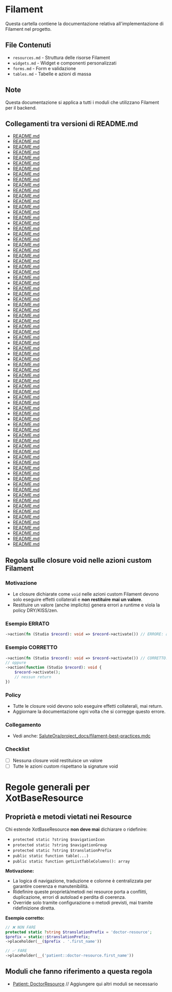 # Filament

Questa cartella contiene la documentazione relativa all'implementazione di Filament nel progetto.

## File Contenuti

- `resources.md` - Struttura delle risorse Filament
- `widgets.md` - Widget e componenti personalizzati
- `forms.md` - Form e validazione
- `tables.md` - Tabelle e azioni di massa

## Note

Questa documentazione si applica a tutti i moduli che utilizzano Filament per il backend. 

## Collegamenti tra versioni di README.md
* [README.md](bashscripts/project_docs/README.md)
* [README.md](bashscripts/project_docs/it/README.md)
* [README.md](docs/laravel-app/phpstan/README.md)
* [README.md](docs/laravel-app/README.md)
* [README.md](docs/moduli/struttura/README.md)
* [README.md](docs/moduli/README.md)
* [README.md](docs/moduli/manutenzione/README.md)
* [README.md](docs/moduli/core/README.md)
* [README.md](docs/moduli/installati/README.md)
* [README.md](docs/moduli/comandi/README.md)
* [README.md](docs/phpstan/README.md)
* [README.md](docs/README.md)
* [README.md](docs/module-links/README.md)
* [README.md](docs/troubleshooting/git-conflicts/README.md)
* [README.md](docs/tecnico/laraxot/README.md)
* [README.md](docs/modules/README.md)
* [README.md](docs/conventions/README.md)
* [README.md](docs/amministrazione/backup/README.md)
* [README.md](docs/amministrazione/monitoraggio/README.md)
* [README.md](docs/amministrazione/deployment/README.md)
* [README.md](docs/translations/README.md)
* [README.md](docs/roadmap/README.md)
* [README.md](docs/ide/cursor/README.md)
* [README.md](docs/implementazione/api/README.md)
* [README.md](docs/implementazione/testing/README.md)
* [README.md](docs/implementazione/pazienti/README.md)
* [README.md](docs/implementazione/ui/README.md)
* [README.md](docs/implementazione/dental/README.md)
* [README.md](docs/implementazione/core/README.md)
* [README.md](docs/implementazione/reporting/README.md)
* [README.md](docs/implementazione/isee/README.md)
* [README.md](docs/it/README.md)
* [README.md](laravel/vendor/mockery/mockery/project_docs/README.md)
* [README.md](../../../Chart/project_docs/README.md)
* [README.md](../../../Reporting/project_docs/README.md)
* [README.md](../../../Gdpr/project_docs/phpstan/README.md)
* [README.md](../../../Gdpr/project_docs/README.md)
* [README.md](../../../Notify/project_docs/phpstan/README.md)
* [README.md](../../../Notify/project_docs/README.md)
* [README.md](../../../Xot/project_docs/filament/README.md)
* [README.md](../../../Xot/project_docs/phpstan/README.md)
* [README.md](../../../Xot/project_docs/exceptions/README.md)
* [README.md](../../../Xot/project_docs/README.md)
* [README.md](../../../Xot/project_docs/standards/README.md)
* [README.md](../../../Xot/project_docs/conventions/README.md)
* [README.md](../../../Xot/project_docs/development/README.md)
* [README.md](../../../Dental/project_docs/README.md)
* [README.md](../../../User/project_docs/phpstan/README.md)
* [README.md](../../../User/project_docs/README.md)
* [README.md](../../../User/project_docs/README.md)
* [README.md](../../../UI/project_docs/phpstan/README.md)
* [README.md](../../../UI/project_docs/README.md)
* [README.md](../../../UI/project_docs/standards/README.md)
* [README.md](../../../UI/project_docs/themes/README.md)
* [README.md](../../../UI/project_docs/components/README.md)
* [README.md](../../../Lang/project_docs/phpstan/README.md)
* [README.md](../../../Lang/project_docs/README.md)
* [README.md](../../../Job/project_docs/phpstan/README.md)
* [README.md](../../../Job/project_docs/README.md)
* [README.md](../../../Media/project_docs/phpstan/README.md)
* [README.md](../../../Media/project_docs/README.md)
* [README.md](../../../Tenant/project_docs/phpstan/README.md)
* [README.md](../../../Tenant/project_docs/README.md)
* [README.md](../../../Activity/project_docs/phpstan/README.md)
* [README.md](../../../Activity/project_docs/README.md)
* [README.md](../../../Patient/project_docs/README.md)
* [README.md](../../../Patient/project_docs/standards/README.md)
* [README.md](../../../Patient/project_docs/value-objects/README.md)
* [README.md](../../../Cms/project_docs/blocks/README.md)
* [README.md](../../../Cms/project_docs/README.md)
* [README.md](../../../Cms/project_docs/standards/README.md)
* [README.md](../../../Cms/project_docs/content/README.md)
* [README.md](../../../Cms/project_docs/frontoffice/README.md)
* [README.md](../../../Cms/project_docs/components/README.md)
* [README.md](../../../../Themes/Two/project_docs/README.md)
* [README.md](../../../../Themes/One/project_docs/README.md)

## Regola sulle closure void nelle azioni custom Filament

### Motivazione
- Le closure dichiarate come `void` nelle azioni custom Filament devono solo eseguire effetti collaterali e **non restituire mai un valore**.
- Restituire un valore (anche implicito) genera errori a runtime e viola la policy DRY/KISS/zen.

### Esempio ERRATO
```php
->action(fn (Studio $record): void => $record->activate()) // ERRORE: activate() restituisce void, ma la closure lo "ritorna"
```

### Esempio CORRETTO
```php
->action(fn (Studio $record): void => $record->activate()) // CORRETTO: nessun return
// oppure
->action(function (Studio $record): void {
    $record->activate();
    // nessun return
})
```

### Policy
- Tutte le closure void devono solo eseguire effetti collaterali, mai return.
- Aggiornare la documentazione ogni volta che si corregge questo errore.

### Collegamento
- Vedi anche: [SaluteOra/project_docs/filament-best-practices.mdc](../../../SaluteOra/project_docs/filament-best-practices.mdc)

### Checklist
- [ ] Nessuna closure void restituisce un valore
- [ ] Tutte le azioni custom rispettano la signature void

# Regole generali per XotBaseResource

## Proprietà e metodi vietati nei Resource

Chi estende XotBaseResource **non deve mai** dichiarare o ridefinire:
- `protected static ?string $navigationIcon`
- `protected static ?string $navigationGroup`
- `protected static ?string $translationPrefix`
- `public static function table(...)`
- `public static function getListTableColumns(): array`

**Motivazione:**
- La logica di navigazione, traduzione e colonne è centralizzata per garantire coerenza e manutenibilità.
- Ridefinire queste proprietà/metodi nei resource porta a conflitti, duplicazione, errori di autoload e perdita di coerenza.
- Override solo tramite configurazione o metodi previsti, mai tramite ridefinizione diretta.

**Esempio corretto:**
```php
// ❌ NON FARE
protected static ?string $translationPrefix = 'doctor-resource';
$prefix = static::$translationPrefix;
->placeholder(__($prefix . '.first_name'))

// ✅ FARE
->placeholder(__('patient::doctor-resource.first_name'))
```

## Moduli che fanno riferimento a questa regola
- [Patient: DoctorResource](../../../Patient/project_docs/filament/resources/doctor-resource.md)
// Aggiungere qui altri moduli se necessario

